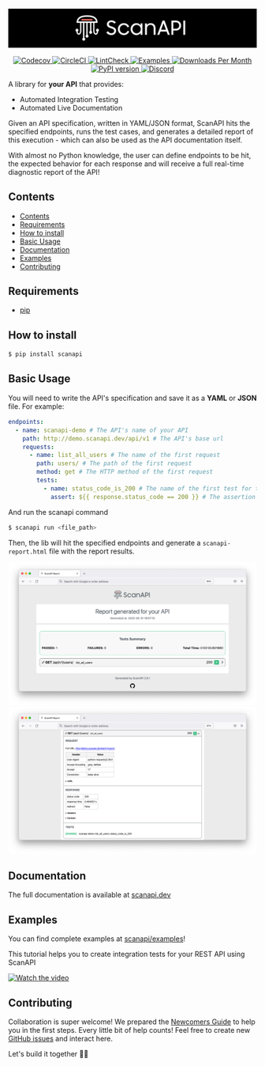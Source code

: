 ![](https://github.com/scanapi/design/raw/main/images/github-hero-dark.png)

<p align="center">
  <a href="https://codecov.io/gh/scanapi/scanapi">
    <img alt="Codecov" src="https://img.shields.io/codecov/c/github/scanapi/scanapi">
  </a>
  <a href="https://app.circleci.com/pipelines/github/scanapi/scanapi?branch=main">
    <img alt="CircleCI" src="https://img.shields.io/circleci/build/github/scanapi/scanapi">
  </a>
  <a href="https://github.com/scanapi/scanapi/actions/workflows/lint.yml?query=branch%3Amain">
    <img alt="LintCheck" src="https://github.com/scanapi/scanapi/workflows/Lint%20check/badge.svg?event=push">
  </a>
  <a href="https://github.com/scanapi/scanapi/actions/workflows/run-examples.yml?query=branch%3Amain">
    <img alt="Examples" src="https://github.com/scanapi/scanapi/actions/workflows/run-examples.yml/badge.svg?branch=main">
  </a>
  <a href="https://pypistats.org/packages/scanapi">
    <img alt="Downloads Per Month" src="https://shields.io/pypi/dm/scanapi">
  </a>
  <a href="https://pypi.org/project/scanapi/">
    <img alt="PyPI version" src="https://shields.io/pypi/v/scanapi">
  </a>

  <a href="https://discord.scanapi.dev">
    <img alt="Discord" src="https://img.shields.io/discord/847208162993242162?color=7389D8&label=discord&logo=6A7EC2&logoColor=ffffff&style=flat-square">
  </a>
</p>

A library for **your API** that provides:

- Automated Integration Testing
- Automated Live Documentation

Given an API specification, written in YAML/JSON format, ScanAPI hits the specified
endpoints, runs the test cases, and generates a detailed report of this execution - which can also
be used as the API documentation itself.

With almost no Python knowledge, the user can define endpoints to be hit, the expected behavior
for each response and will receive a full real-time diagnostic report of the API!

## Contents

- [Contents](#contents)
- [Requirements](#requirements)
- [How to install](#how-to-install)
- [Basic Usage](#basic-usage)
- [Documentation](#documentation)
- [Examples](#examples)
- [Contributing](#contributing)

## Requirements

- [pip][pip-installation]

## How to install

```bash
$ pip install scanapi
```

## Basic Usage

You will need to write the API's specification and save it as a **YAML** or **JSON** file.
For example:

```yaml
endpoints:
  - name: scanapi-demo # The API's name of your API
    path: http://demo.scanapi.dev/api/v1 # The API's base url
    requests:
      - name: list_all_users # The name of the first request
        path: users/ # The path of the first request
        method: get # The HTTP method of the first request
        tests:
          - name: status_code_is_200 # The name of the first test for this request
            assert: ${{ response.status_code == 200 }} # The assertion
```

And run the scanapi command

```bash
$ scanapi run <file_path>
```

Then, the lib will hit the specified endpoints and generate a `scanapi-report.html` file with the report results.

<p align="center">
  <img
    src="https://raw.githubusercontent.com/scanapi/scanapi/main/images/report-print-closed.png"
    width="700",
    alt="An overview screenshot of the report."
  >
  <img
    src="https://raw.githubusercontent.com/scanapi/scanapi/main/images/report-print-opened.png"
    width="700"
    alt="A screenshot of the report showing the request details."
  >
</p>

## Documentation

The full documentation is available at [scanapi.dev][website]

## Examples

You can find complete examples at [scanapi/examples][scanapi-examples]!

This tutorial helps you to create integration tests for your REST API using ScanAPI

[![Watch the video](https://raw.githubusercontent.com/scanapi/scanapi/main/images/youtube-scanapi-tutorial.png)](https://www.youtube.com/watch?v=JIo4sA8LHco&t=2s)

## Contributing

Collaboration is super welcome! We prepared the [Newcomers Guide][newcomers-guide] to help you in the first steps. Every little bit of help counts! Feel free to create new [GitHub issues][github-issues] and interact here.

Let's build it together 🚀🚀

[github-issues]: https://github.com/scanapi/scanapi/issues
[newcomers-guide]: https://github.com/scanapi/scanapi/wiki/Newcomers
[pip-installation]: https://pip.pypa.io/en/stable/installing/
[scanapi-examples]: https://github.com/scanapi/examples
[website]: https://scanapi.dev
